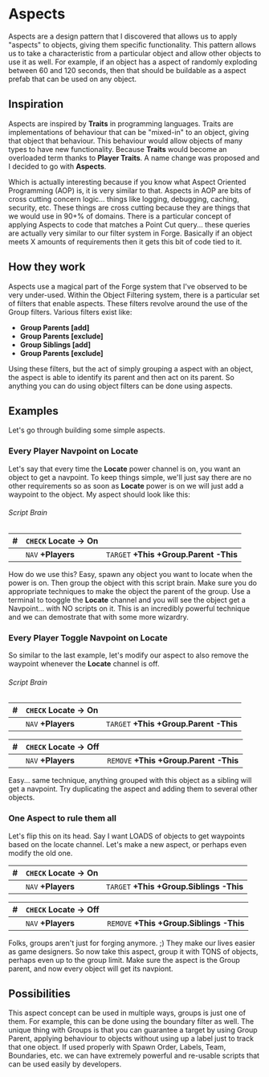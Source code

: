 # Aspects

Aspects are a design pattern that I discovered that allows us to apply "aspects"
to objects, giving them specific functionality. This pattern allows us to take
a characteristic from a particular object and allow other objects to use it as
well. For example, if an object has a aspect of randomly exploding between 60
and 120 seconds, then that should be buildable as a aspect prefab that can be
used on any object.


## Inspiration

Aspects are inspired by **Traits** in programming languages. Traits are
implementations of behaviour that can be "mixed-in" to an object, giving that
object that behaviour. This behaviour would allow objects of many types to have
new functionality. Because **Traits** would become an overloaded term thanks to
**Player Traits**. A name change was proposed and I decided to go with
**Aspects**.

Which is actually interesting because if you know what Aspect Oriented
Programming (AOP) is, it is very similar to that. Aspects in AOP are bits of
cross cutting concern logic... things like logging, debugging, caching,
security, etc. These things are cross cutting because they are things that we
would use in 90+% of domains. There is a particular concept of applying Aspects
to code that matches a Point Cut query... these queries are actually very
similar to our filter system in Forge. Basically if an object meets X amounts
of requirements then it gets this bit of code tied to it.


## How they work

Aspects use a magical part of the Forge system that I've observed to be very
under-used. Within the Object Filtering system, there is a particular set of
filters that enable aspects. These filters revolve around the use of the Group
filters. Various filters exist like:

 - **Group Parents [add]**
 - **Group Parents [exclude]**
 - **Group Siblings [add]**
 - **Group Parents [exclude]**

Using these filters, but the act of simply grouping a aspect with an object, the aspect is able to identify its parent and then act on its parent. So anything you can do using object filters can be done using aspects.


## Examples

Let's go through building some simple aspects.

### Every Player Navpoint on Locate

Let's say that every time the **Locate** power channel is on, you want an
object to get a navpoint. To keep things simple, we'll just say there are no
other requirements so as soon as **Locate** power is on we will just add a
waypoint to the object. My aspect should look like this:

###### Script Brain

| #| `CHECK` **Locate -> On**||
| ---| ---| ---|
|| `NAV` **+Players**| `TARGET` **+This +Group.Parent -This**|

How do we use this? Easy, spawn any object you want to locate when the power is
on. Then group the object with this script brain. Make sure you do appropriate
techniques to make the object the parent of the group. Use a terminal to
tooggle the **Locate** channel and you will see the object get a Navpoint...
with NO scripts on it. This is an incredibly powerful technique and we can
demostrate that with some more wizardry.


### Every Player Toggle Navpoint on Locate

So similar to the last example, let's modify our aspect to also remove the
waypoint whenever the **Locate** channel is off.

###### Script Brain

| #| `CHECK` **Locate -> On**||
| ---| ---| ---|
|| `NAV` **+Players**| `TARGET` **+This +Group.Parent -This**|

| #| `CHECK` **Locate -> Off**||
| ---| ---| ---|
|| `NAV` **+Players**| `REMOVE` **+This +Group.Parent -This**|

Easy... same technique, anything grouped with this object as a sibling will get a navpoint. Try duplicating the aspect and adding them to several other objects.


### One Aspect to rule them all

Let's flip this on its head. Say I want LOADS of objects to get waypoints based on  the locate channel. Let's make a new aspect, or perhaps even modify the old one.

| #| `CHECK` **Locate -> On**||
| ---| ---| ---|
|| `NAV` **+Players**| `TARGET` **+This +Group.Siblings -This**|

| #| `CHECK` **Locate -> Off**||
| ---| ---| ---|
|| `NAV` **+Players**| `REMOVE` **+This +Group.Siblings -This**|

Folks, groups aren't just for forging anymore. ;) They make our lives easier as game designers. So now take this aspect, group it with TONS of objects, perhaps even up to the group limit. Make sure the aspect is the Group parent, and now every object will get its navpiont.


## Possibilities

This aspect concept can be used in multiple ways, groups is just one of them. For example, this can be done using the boundary filter as well. The unique thing with Groups is that you can guarantee a target by using Group Parent, applying behaviour to objects without using up a label just to track that one object. If used properly with Spawn Order, Labels, Team, Boundaries, etc. we can have extremely powerful and re-usable scripts that can be used easily by developers.
